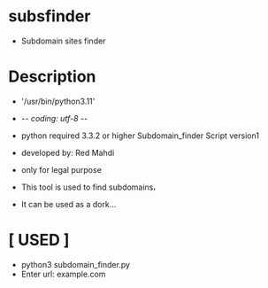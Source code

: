 # subsfinder
* Subdomain sites finder
# Description 
* '/usr/bin/python3.11'
* -*- coding: utf-8 -*-
* python required 3.3.2 or higher Subdomain_finder Script version1
* developed by: Red Mahdi
* only for legal purpose

* This tool is used to find subdomains،
* It can be used as a dork...


# [ USED ]
* python3 subdomain_finder.py
* Enter url: example.com
